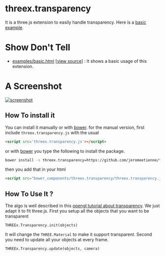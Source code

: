 threex.transparency
===================

It is a three.js extension to easily handle transparency.
Here is a [basic example](http://jeromeetienne.github.io/threex.transparency/examples/basic.html).

Show Don't Tell
===============
* [examples/basic.html](http://jeromeetienne.github.io/threex.transparency/examples/basic.html)
\[[view source](https://github.com/jeromeetienne/threex.transparency/blob/master/examples/basic.html)\] :
It shows a basic usage of this extension.

A Screenshot
============
[![screenshot](https://raw.githubusercontent.com/jeromeetienne/threex.transparency/master/examples/images/screenshot-threex-transparency-512x512.jpg)](http://jeromeetienne.github.io/threex.transparency/examples/basic.html)

## How To install it

You can install it manually or with
[bower](http://bower.io/).
for the manual version, first include ```threex.transparency.js``` with the usual

```html
<script src='threex.transparency.js'></script>
```

or with
[bower](http://bower.io/) 
you type the following to install the package.

```bash
bower install -s threex.transparency=https://github.com/jeromeetienne/threex.transparency/archive/master.zip
```

then you add that in your html

```html
<script src="bower_components/threex.transparency/threex.transparency.js"></script>
```

## How To Use It ?

The algo is well described in this
[opengl tutorial about transparency](http://www.opengl-tutorial.org/intermediate-tutorials/tutorial-10-transparency/). We just adapt it to fit three.js.
First you setup all the objects that you want to be transparent

```
THREEx.Transparency.init(objects)
```

It will change the ```THREE.Material``` to make it support transparent.
Second you need to update all your objects at every frame.

```
THREEx.Transparency.update(objects, camera)
```
